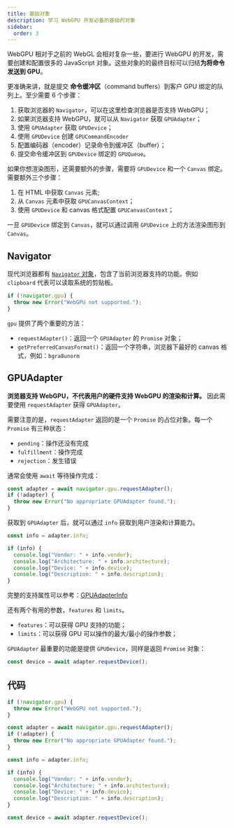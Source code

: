 ```yaml
---
title: 基础对象
description: 学习 WebGPU 开发必备的基础的对象
sidebar:
  order: 3
---
```


WebGPU 相对于之前的 WebGL 会相对复杂一些，要进行 WebGPU 的开发，需要创建和配置很多的 JavaScript 对象。这些对象的的最终目标可以归结**为将命令发送到 GPU**。

更准确来讲，就是提交 **命令缓冲区**（command buffers）到客户 GPU 绑定的队列上。至少需要 6 个步骤：

1. 获取浏览器的 `Navigator`，可以在这里检查浏览器是否支持 WebGPU；
2. 如果浏览器支持 WebGPU，就可以从 `Navigator` 获取 `GPUAdapter`；
3. 使用 `GPUAdapter` 获取 `GPUDevice`；
4. 使用 `GPUDevice` 创建 `GPUCommandEncoder`
5. 配置编码器（encoder）记录命令到缓冲区（buffer）；
6. 提交命令缓冲区到 `GPUDevice` 绑定的 `GPUQueue`。

如果你想渲染图形，还需要额外的步骤，需要将 `GPUDevice` 和一个 `Canvas` 绑定。需要额外三个步骤：

1. 在 HTML 中获取 `Canvas` 元素;
2. 从 `Canvas` 元素中获取 `GPUCanvasContext`；
3. 使用 `GPUDevice` 和 canvas 格式配置 `GPUCanvasContext`；

一旦 `GPUDevice` 绑定到 `Canvas`，就可以通过调用 `GPUDevice` 上的方法渲染图形到 `Canvas`。

## Navigator

现代浏览器都有 [`Navigator` 对象](https://developer.mozilla.org/en-US/docs/Web/API/Navigator)，包含了当前浏览器支持的功能。例如 `clipboard` 代表可以读取系统的剪贴板。

```js
if (!navigator.gpu) {
  throw new Error("WebGPU not supported.");
}
```

`gpu` 提供了两个重要的方法：

- `requestAdapter()`：返回一个 `GPUAdapter` 的 `Promise` 对象；
- `getPreferredCanvasFormat()`：返回一个字符串，浏览器下最好的 canvas 格式，例如：`bgra8unorm`

## GPUAdapter

**浏览器支持 WebGPU，不代表用户的硬件支持 WebGPU 的渲染和计算。** 因此需要使用 `requestAdapter` 获得 `GPUAdapter`。

需要注意的是，`requestAdapter` 返回的是一个 `Promise` 的占位对象。每一个 `Promise` 有三种状态：

- `pending`：操作还没有完成
- `fulfillment`：操作完成
- `rejection`：发生错误

通常会使用 `await` 等待操作完成：

```javascript
const adapter = await navigator.gpu.requestAdapter();
if (!adapter) {
  throw new Error("No appropriate GPUAdapter found.");
}
```

获取到 `GPUAdapter` 后，就可以通过 `info` 获取到用户渲染和计算能力。

```javascript
const info = adapter.info;

if (info) {
  console.log("Vendor: " + info.vendor);
  console.log("Architecture: " + info.architecture);
  console.log("Device: " + info.device);
  console.log("Description: " + info.description);
}
```

完整的支持属性可以参考：[GPUAdapterInfo](https://www.w3.org/TR/webgpu/#gpuadapterinfo)

还有两个有用的参数，`features` 和 `limits`。

- `features`：可以获得 GPU 支持的功能；
- `limits`：可以获得 GPU 可以操作的最大/最小的操作参数；

`GPUAdapter` 最重要的功能是提供 `GPUDevice`，同样是返回 `Promise` 对象：

```javascript
const device = await adapter.requestDevice();
```

## 代码

```javascript
if (!navigator.gpu) {
  throw new Error("WebGPU not supported.");
}

const adapter = await navigator.gpu.requestAdapter();
if (!adapter) {
  throw new Error("No appropriate GPUAdapter found.");
}

const info = adapter.info;

if (info) {
  console.log("Vendor: " + info.vendor);
  console.log("Architecture: " + info.architecture);
  console.log("Device: " + info.device);
  console.log("Description: " + info.description);
}

const device = await adapter.requestDevice();
```
